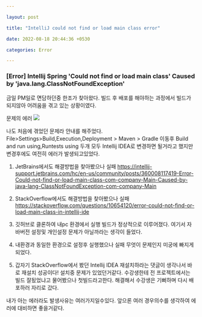 ```yaml
---

layout: post

title: "IntelliJ could not find or load main class error"

date: 2022-08-18 20:44:36 +0530

categories: Error

---
```


<h3>[Error] Intellij Spring 'Could not find or load main class' Caused by 'java.lang.ClassNotFoundException'</h3>

  
금일 PM일로 면담하던중 한조가 찾아왔다.
빌드 후 배포를 해야하는 과정에서 빌드가 되지않아 어려움을 겪고 있는 상황이였다.

문제의 에러
![](https://intellij-support.jetbrains.com/hc/user_images/1RQEc8BaGy-zMLUmNY7WuQ.png)

나도 처음에 겪었던 문제라 안내를 해주었다.
File>Settings>Build,Execution,Deployment > Maven > Gradle 이동후 
Build and run using,Runtests using 두개 모두 Intellij IDEA로 변경하면 될거라고 했지만
변경후에도 여전히 에러가 발생되고있었다.

1. JetBrains에서도 해결방법을 찾아봤으나 실패
https://intellij-support.jetbrains.com/hc/en-us/community/posts/360008117419-Error-Could-not-find-or-load-main-class-com-company-Main-Caused-by-java-lang-ClassNotFoundException-com-company-Main

2. StackOverflow에서도 해결방법을 찾아봤으나 실패
https://stackoverflow.com/questions/10654120/error-could-not-find-or-load-main-class-in-intellij-ide

3. 깃허브로 클론하여 내pc 환경에서 실행
빌드가 정상적으로 이루어졌다. 여기서 자바버전 설정및 개인설정 문제가 아닐까라는 생각이 들었다.

4. 내환경과 동일한 환경으로 설정후 실행했으나 실패
무엇이 문제인지 미궁에 빠지게 되었다.  

5. 갑자기 StackOverflow에서 봤던 Intellij IDEA 재설치하라는 댓글이 생각나서 바로 재설치
성공이다! 설치중 문제가 있었던거같다. 수강생한테 전 프로젝트에서는 빌드 잘됬었냐고 물어봤으나
첫빌드라고한다. 해결해서 수강생은 기뻐하며 다시 배포하러 자리로 갔다.

내가 아는 에러라도 발생사유는 여러가지일수있다. 
앞으론 여러 경우의수를 생각하여 에러에 대비하면 좋을거같다.


